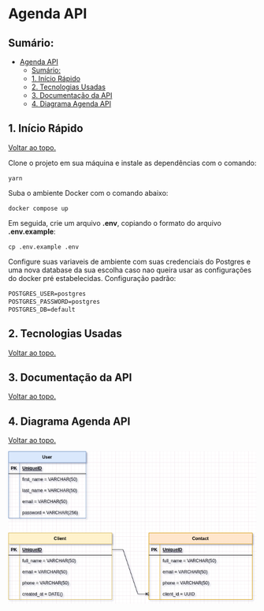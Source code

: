 # Agenda API

## Sumário:

- [Agenda API](#agenda-api)
  - [Sumário:](#sumário)
  - [1. Início Rápido](#1-início-rápido)
  - [2. Tecnologias Usadas](#2-tecnologias-usadas)
  - [3. Documentação da API](#3-documentação-da-api)
  - [4. Diagrama Agenda API](#4-diagrama-agenda-api)

## 1. Início Rápido

[Voltar ao topo.](#tabela-de-conteúdos)

Clone o projeto em sua máquina e instale as dependências com o comando:

```shell
yarn
```

Suba o ambiente Docker com o comando abaixo:

```shell
docker compose up
```

Em seguida, crie um arquivo **.env**, copiando o formato do arquivo **.env.example**:

```
cp .env.example .env
```

Configure suas variaveis de ambiente com suas credenciais do Postgres e uma nova database da sua escolha caso nao queira usar as configurações do docker pré estabelecidas.
Configuração padrão:

```env
POSTGRES_USER=postgres
POSTGRES_PASSWORD=postgres
POSTGRES_DB=default
```

## 2. Tecnologias Usadas

[Voltar ao topo.](#tabela-de-conteúdos)

## 3. Documentação da API

[Voltar ao topo.](#tabela-de-conteúdos)

## 4. Diagrama Agenda API

[Voltar ao topo.](#tabela-de-conteúdos)

<img src="./src/assets/relations_diagram.png" alt="Relations Diagram Image">
